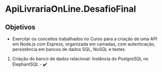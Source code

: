 # ApiLivrariaOnLine.DesafioFinal

## <strong>Objetivos</strong>

* Exercitar os conceitos trabalhados no Curso para a criação de uma API em Node.js com 
Express, organizada em camadas, com autenticação, persistência em bancos de dados 
SQL, NoSQL e testes.

1. Criação do banco de dados relacional:
        Instância do PostgreSQL no ElephantSQL - :heavy_check_mark:
